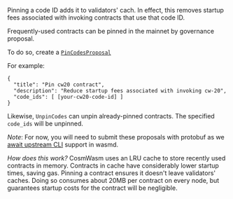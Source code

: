 Pinning a code ID adds it to validators' cach. In effect, this removes startup fees associated with invoking contracts that use that code ID.

Frequently-used contracts can be pinned in the mainnet by governance proposal.

To do so, create a [`PinCodesProposal`](https://github.com/CosmWasm/wasmd/blob/master/proto/cosmwasm/wasm/v1/proposal.proto#L94-L104)

For example:

```
{
  "title": "Pin cw20 contract",
  "description": "Reduce startup fees associated with invoking cw-20",
  "code_ids": [ [your-cw20-code-id] ]
}
```

Likewise, `UnpinCodes` can unpin already-pinned contracts. The specified `code_ids` will be unpinned.

*Note*: For now, you will need to submit these proposals with protobuf as we [await upstream CLI](https://github.com/CosmWasm/wasmd/issues/686) support in wasmd. 

*How does this work?* CosmWasm uses an LRU cache to store recently used
contracts in memory. Contracts in cache have considerably lower startup times,
saving gas. Pinning a contract ensures it doesn't leave validators' caches.
Doing so consumes about 20MB per contract on every node, but guarantees startup
costs for the contract will be negligible.

